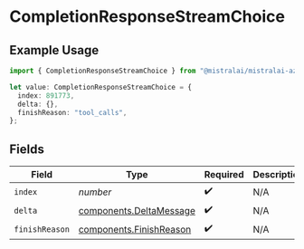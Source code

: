 # CompletionResponseStreamChoice

## Example Usage

```typescript
import { CompletionResponseStreamChoice } from "@mistralai/mistralai-azure/models/components";

let value: CompletionResponseStreamChoice = {
  index: 891773,
  delta: {},
  finishReason: "tool_calls",
};
```

## Fields

| Field                                                              | Type                                                               | Required                                                           | Description                                                        |
| ------------------------------------------------------------------ | ------------------------------------------------------------------ | ------------------------------------------------------------------ | ------------------------------------------------------------------ |
| `index`                                                            | *number*                                                           | :heavy_check_mark:                                                 | N/A                                                                |
| `delta`                                                            | [components.DeltaMessage](../../models/components/deltamessage.md) | :heavy_check_mark:                                                 | N/A                                                                |
| `finishReason`                                                     | [components.FinishReason](../../models/components/finishreason.md) | :heavy_check_mark:                                                 | N/A                                                                |